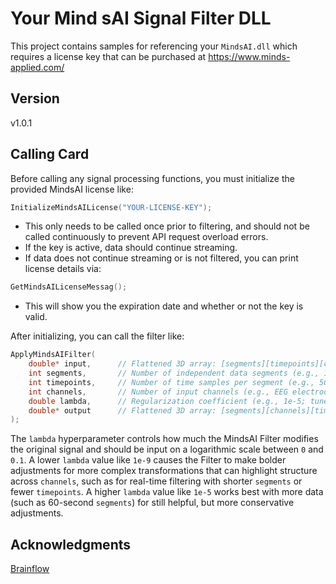 # Your Mind sAI Signal Filter DLL

This project contains samples for referencing your `MindsAI.dll` which requires a license key that can be purchased at https://www.minds-applied.com/

## Version
v1.0.1

## Calling Card

Before calling any signal processing functions, you must initialize the provided MindsAI license like:

```cpp
InitializeMindsAILicense("YOUR-LICENSE-KEY");
```
- This only needs to be called once prior to filtering, and should not be called continuously to prevent API request overload errors.
- If the key is active, data should continue streaming.
- If data does not continue streaming or is not filtered, you can print license details via:
 ```cpp
 GetMindsAILicenseMessag(); 
 ``` 
- This will show you the expiration date and whether or not the key is valid.

After initializing, you can call the filter like:
```cpp
ApplyMindsAIFilter(
    double* input,      // Flattened 3D array: [segments][timepoints][channels]
    int segments,       // Number of independent data segments (e.g., 1-4 for real-time or higher for batch trials)
    int timepoints,     // Number of time samples per segment (e.g., 500 for 1 sec @ 500Hz)
    int channels,       // Number of input channels (e.g., EEG electrodes)
    double lambda,      // Regularization coefficient (e.g., 1e-5; tune for filtering strength or use ML-calibrated value)
    double* output      // Flattened 3D array: [segments][channels][timepoints] with filtered data
);
```
The `lambda` hyperparameter controls how much the MindsAI Filter modifies the original signal and should be input on a logarithmic scale between `0` and `0.1`. A lower `lambda` value like `1e-9` causes the Filter to make bolder adjustments for more complex transformations that can highlight structure across `channels`, such as for real-time filtering with shorter `segments` or fewer `timepoints`. A higher `lambda` value like `1e-5` works best with more data (such as 60-second `segments`) for still helpful, but more conservative adjustments. 

## Acknowledgments
 [Brainflow](https://brainflow.org/)
 
